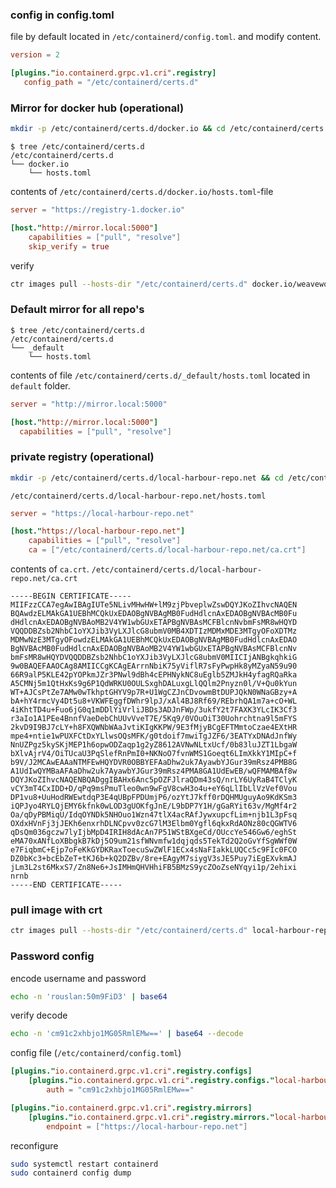 ### config in config.toml
file by default located in `/etc/containerd/config.toml`. and modify content.
```toml
version = 2

[plugins."io.containerd.grpc.v1.cri".registry]
   config_path = "/etc/containerd/certs.d"
```
### Mirror for docker hub (operational)
```bash
mkdir -p /etc/containerd/certs.d/docker.io && cd /etc/containerd/certs.d/docker.io
```
```text
$ tree /etc/containerd/certs.d
/etc/containerd/certs.d
└── docker.io
    └── hosts.toml
```
contents of `/etc/containerd/certs.d/docker.io/hosts.toml`-file
```toml
server = "https://registry-1.docker.io"

[host."http://mirror.local:5000"]
    capabilities = ["pull", "resolve"]
    skip_verify = true
```
verify
```bash
ctr images pull --hosts-dir "/etc/containerd/certs.d" docker.io/weaveworks/weave-kube:latest
```

### Default mirror for all repo's
```text
$ tree /etc/containerd/certs.d
/etc/containerd/certs.d
└── _default
    └── hosts.toml
```
contents of file `/etc/containerd/certs.d/_default/hosts.toml` located in `default` folder.
```toml
server = "http://mirror.local:5000"

[host."http://mirror.local:5000"]
  capabilities = ["pull", "resolve"]
```
### private registry (operational)
```bash
mkdir -p /etc/containerd/certs.d/local-harbour-repo.net && cd /etc/containerd/certs.d/local-harbour-repo.net
```
`/etc/containerd/certs.d/local-harbour-repo.net/hosts.toml`
```toml
server = "https://local-harbour-repo.net"

[host."https://local-harbour-repo.net"]
    capabilities = ["pull", "resolve"]
    ca = ["/etc/containerd/certs.d/local-harbour-repo.net/ca.crt"]
```
contents of `ca.crt`. `/etc/containerd/certs.d/local-harbour-repo.net/ca.crt`
```text
-----BEGIN CERTIFICATE-----
MIIFzzCCA7egAwIBAgIUTe5NLivMHwHW+lM9zjPbveplwZswDQYJKoZIhvcNAQEN
BQAwdzELMAkGA1UEBhMCQkUxEDAOBgNVBAgMB0FudHdlcnAxEDAOBgNVBAcMB0Fu
dHdlcnAxEDAOBgNVBAoMB2V4YW1wbGUxETAPBgNVBAsMCFBlcnNvbmFsMR8wHQYD
VQQDDBZsb2NhbC1oYXJib3VyLXJlcG8ubmV0MB4XDTIzMDMxMDE3MTgyOFoXDTMz
MDMwNzE3MTgyOFowdzELMAkGA1UEBhMCQkUxEDAOBgNVBAgMB0FudHdlcnAxEDAO
BgNVBAcMB0FudHdlcnAxEDAOBgNVBAoMB2V4YW1wbGUxETAPBgNVBAsMCFBlcnNv
bmFsMR8wHQYDVQQDDBZsb2NhbC1oYXJib3VyLXJlcG8ubmV0MIICIjANBgkqhkiG
9w0BAQEFAAOCAg8AMIICCgKCAgEArrnNbiK75yViflR7sFyPwpHk8yMZyaN59u90
66R9alP5KLE42pYOPkmJZr3PNwl9dBh4cEPHNykNC8uEglb5ZMJkH4yfagRQaRka
A5CMNj5m1QtHxKs9g6P1QdWRKU0OULSxghDALuxgLlQQlm2Pnyzn0l/V+Qu0kYun
WT+AJCsPtZe7AMw0wTkhptGHYV9p7R+U1WgCZJnCDvowmBtDUPJQkN0WNaGBzy+A
bA+hY4rmcVy4Dt5u8+VKWFEggfDWhr9lpJ/xAl4BJ8Rf69/REbrhQA1m7a+cO+WL
4iKhtTD4u+Fuo6jG0q1mDDlYiVrliJBDs3ADJnFWp/3ukfY2t7FAXK3YLcIK3Cf3
r3aIo1A1PEe4BnnfVaeDebChUUvVveT7E/5Kq9/0VOuOiT30Uohrchtna9l5mFYS
2kvD9I9BJ7cLY+h8FXQWNbWAaJvtiKIgKKPW/9E3fMjyBCgEFTMmtoCzae4EXtHR
mpe4+ntie1wPUXFCtDxYLlwsOQsMFK/g0tdoif7mwiTgJZF6/3EATYxDNAdJnfWy
NnUZPgz5kySKjMEP1h6opwODZaqp1g2yZ8612AVNwNLtxUcf/0b83luJZT1LbgaW
bXlvAjrV4/OiTUcaU3PqSlefRnPmI0+NKNoO7fvnWMS1Goeqt6LImXkkY1MIpC+f
b9V/J2MCAwEAAaNTMFEwHQYDVR0OBBYEFAaDhw2uk7AyawbYJGur39mRsz4PMB8G
A1UdIwQYMBaAFAaDhw2uk7AyawbYJGur39mRsz4PMA8GA1UdEwEB/wQFMAMBAf8w
DQYJKoZIhvcNAQENBQADggIBAHx6Anc5pOZFJlraQDm43sQ/nrLY6UyRaB4TClyK
vCY3mT4CxIDD+D/qPq9msPmuTleo0wn9wFgV8cwH3o4u+eY6qLlIbLlVzVef0Vou
DP1vu8+UuHodRWEwtdqP3E4qUBpFPDUmjP6/ozYtJ7kff0rDQHMUguyAo9KdKSm3
iQPJyo4RYLQjEMY6kfnk0wLOD3gUOKfgJnE/L9bDP7Y1H/gGaRYit63v/MgMf4r2
Oa/qDyPBMiqU/IdqOYNDk5NHOuo1Wzn47tlX4acRAfJywxupcfLim+njb1L3pFsq
OXdxHVnFj3jJEKh6enxrhDLNCpvv0zcG7lM3Elbm0Ygfl6qkxRdAONz80cQGWTV6
qDsQm036gczw7lyIjbMpD4IRIH8dAcAn7P51WStBXgeCd/OUccYe546Gw6/eghSt
eMA70xANfLoXBbgkB7kDj5O9um21sfWNvmfw1dqjqds5TekTd2Q2oGvYfSgWWf0W
e7FiqbmC+Ejp7oFeKkGYDKRaxToecuSwZWlF1ECx4sNaFIakkLUQCc5c9FIc0FCO
DZ0bKc3+bcEbZeT+tKJ6b+kQ2DZBv/8re+EAgyM7siygV3sJE5Puy7iEgEXvkmAJ
jLm3L2st6MkxS7/Zn8Ne6+JsIMHmQHVHhiFB5BMzS9ycZOoZseNYqyi1p/2ehixi
nrnb
-----END CERTIFICATE-----
```
### pull image with crt
```bash
ctr images pull --hosts-dir "/etc/containerd/certs.d" local-harbour-repo.net/library/nginx:1.21.6-alpine
```

### Password config
encode username and password
```bash
echo -n 'rouslan:50m9FiD3' | base64
```
verify decode
```bash
echo -n 'cm91c2xhbjo1MG05RmlEMw==' | base64 --decode
```
config file (`/etc/containerd/config.toml`)
```toml
[plugins."io.containerd.grpc.v1.cri".registry.configs]
    [plugins."io.containerd.grpc.v1.cri".registry.configs."local-harbour-repo.net".auth]
        auth = "cm91c2xhbjo1MG05RmlEMw=="

[plugins."io.containerd.grpc.v1.cri".registry.mirrors]
    [plugins."io.containerd.grpc.v1.cri".registry.mirrors."local-harbour-repo.net"]
        endpoint = ["https://local-harbour-repo.net"]
```
reconfigure
```bash
sudo systemctl restart containerd
sudo containerd config dump
```